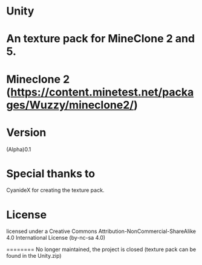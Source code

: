 # Unity
An texture pack for MineClone 2 and 5.
=====================================

Mineclone 2 (https://content.minetest.net/packages/Wuzzy/mineclone2/)
======================

Version
===========
(Alpha)0.1

Special thanks to 
===========
CyanideX for creating the texture pack.

# License
licensed under a Creative Commons Attribution-NonCommercial-ShareAlike 4.0 International License
(by-nc-sa 4.0)

========
No longer maintained, the project is closed (texture pack can be found in the Unity.zip)
